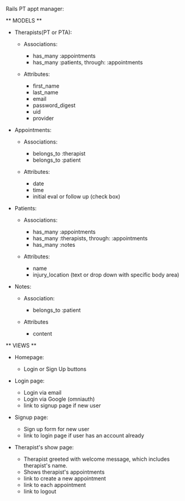 Rails PT appt manager:

** MODELS **
* Therapists(PT or PTA):
    - Associations:
        - has_many :appointments
        - has_many :patients, through: :appointments

    - Attributes:
        - first_name
        - last_name
        - email
        - password_digest
        - uid
        - provider


* Appointments:
    - Associations:
        - belongs_to :therapist
        - belongs_to :patient

    - Attributes:
        - date
        - time
        - initial eval or follow up (check box)

* Patients:
    - Associations:
        - has_many :appointments
        - has_many :therapists, through: :appointments
        - has_many :notes

    - Attributes:
        - name
        - injury_location (text or drop down with specific body area)

* Notes:
    - Association:
        - belongs_to :patient

    - Attributes
        - content

** VIEWS **
* Homepage:
    - Login or Sign Up buttons

* Login page:
    - Login via email
    - Login via Google (omniauth)
    - link to signup page if new user

* Signup page:
    - Sign up form for new user
    - link to login page if user has an account already

* Therapist's show page:
    - Therapist greeted with welcome message, which includes therapist's name.
    - Shows therapist's appointments
    - link to create a new appointment
    - link to each appointment
    - link to logout